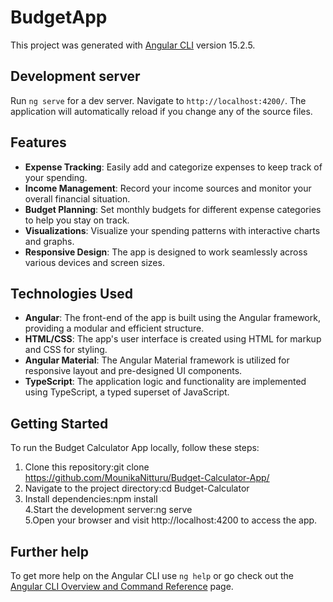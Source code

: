 # BudgetApp

This project was generated with [Angular CLI](https://github.com/angular/angular-cli) version 15.2.5.

## Development server

Run `ng serve` for a dev server. Navigate to `http://localhost:4200/`. The application will automatically reload if you change any of the source files.

## Features

- **Expense Tracking**: Easily add and categorize expenses to keep track of your spending.
- **Income Management**: Record your income sources and monitor your overall financial situation.
- **Budget Planning**: Set monthly budgets for different expense categories to help you stay on track.
- **Visualizations**: Visualize your spending patterns with interactive charts and graphs.
- **Responsive Design**: The app is designed to work seamlessly across various devices and screen sizes.

## Technologies Used

- **Angular**: The front-end of the app is built using the Angular framework, providing a modular and efficient structure.
- **HTML/CSS**: The app's user interface is created using HTML for markup and CSS for styling.
- **Angular Material**: The Angular Material framework is utilized for responsive layout and pre-designed UI components.
- **TypeScript**: The application logic and functionality are implemented using TypeScript, a typed superset of JavaScript.

## Getting Started

To run the Budget Calculator App locally, follow these steps:  

1. Clone this repository:git clone https://github.com/MounikaNitturu/Budget-Calculator-App/  
2. Navigate to the project directory:cd Budget-Calculator  
3. Install dependencies:npm install  
4.Start the development server:ng serve  
5.Open your browser and visit http://localhost:4200 to access the app.

## Further help

To get more help on the Angular CLI use `ng help` or go check out the [Angular CLI Overview and Command Reference](https://angular.io/cli) page.
